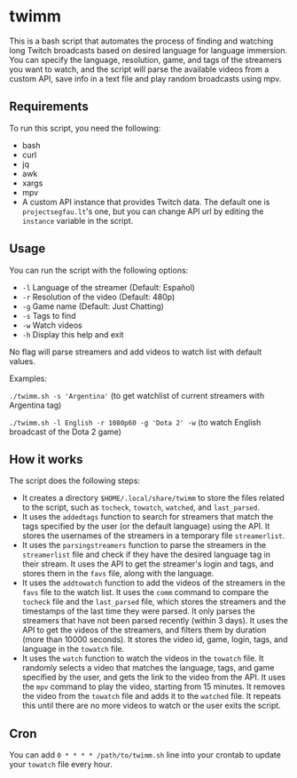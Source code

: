 # twimm

This is a bash script that automates the process of finding and watching long Twitch broadcasts based on desired language for language immersion. You can specify the language, resolution, game, and tags of the streamers you want to watch, and the script will parse the available videos from a custom API, save info in a text file and play random broadcasts using mpv.

## Requirements

To run this script, you need the following:

- bash
- curl
- jq
- awk
- xargs
- mpv
- A custom API instance that provides Twitch data. The default one is `projectsegfau.lt`'s one, but you can change API url by editing the `instance` variable in the script.

## Usage

You can run the script with the following options:

- `-l` Language of the streamer (Default: Español)
- `-r` Resolution of the video (Default: 480p)
- `-g` Game name (Default: Just Chatting)
- `-s` Tags to find
- `-w` Watch videos
- `-h` Display this help and exit

No flag will parse streamers and add videos to watch list with default values.

Examples:

`./twimm.sh -s 'Argentina'`
(to get watchlist of current streamers with Argentina tag)

`./twimm.sh -l English -r 1080p60 -g 'Dota 2' -w`
(to watch English broadcast of the Dota 2 game)

## How it works

The script does the following steps:

- It creates a directory `$HOME/.local/share/twimm` to store the files related to the script, such as `tocheck`, `towatch`, `watched`, and `last_parsed`.
- It uses the `addedtags` function to search for streamers that match the tags specified by the user (or the default language) using the API. It stores the usernames of the streamers in a temporary file `streamerlist`.
- It uses the `parsingstreamers` function to parse the streamers in the `streamerlist` file and check if they have the desired language tag in their stream. It uses the API to get the streamer's login and tags, and stores them in the `favs` file, along with the language.
- It uses the `addtowatch` function to add the videos of the streamers in the `favs` file to the watch list. It uses the `comm` command to compare the `tocheck` file and the `last_parsed` file, which stores the streamers and the timestamps of the last time they were parsed. It only parses the streamers that have not been parsed recently (within 3 days). It uses the API to get the videos of the streamers, and filters them by duration (more than 10000 seconds). It stores the video id, game, login, tags, and language in the `towatch` file.
- It uses the `watch` function to watch the videos in the `towatch` file. It randomly selects a video that matches the language, tags, and game specified by the user, and gets the link to the video from the API. It uses the `mpv` command to play the video, starting from 15 minutes. It removes the video from the `towatch` file and adds it to the `watched` file. It repeats this until there are no more videos to watch or the user exits the script.

## Cron

You can add `0 * * * * /path/to/twimm.sh` line into your crontab to update your `towatch` file every hour.
